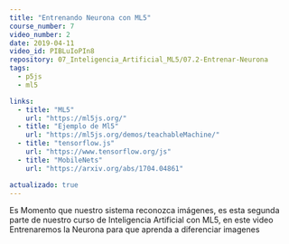 ```yaml
---
title: "Entrenando Neurona con ML5"
course_number: 7
video_number: 2
date: 2019-04-11
video_id: PIBLuIoPIn8
repository: 07_Inteligencia_Artificial_ML5/07.2-Entrenar-Neurona
tags:
  - p5js
  - ml5

links:
  - title: "ML5"
    url: "https://ml5js.org/"
  - title: "Ejemplo de Ml5"
    url: "https://ml5js.org/demos/teachableMachine/"
  - title: "tensorflow.js"
    url: "https://www.tensorflow.org/js"
  - title: "MobileNets"
    url: "https://arxiv.org/abs/1704.04861"

actualizado: true
---
```


Es Momento que nuestro sistema reconozca imágenes, es esta segunda parte de nuestro curso de  Inteligencia Artificial con ML5, en este video Entrenaremos la Neurona para que aprenda a diferenciar imagenes
